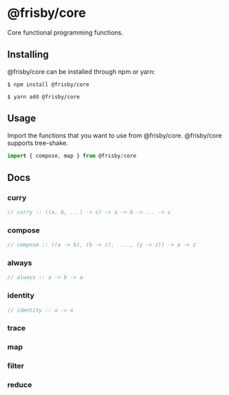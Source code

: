 # @frisby/core

Core functional programming functions.

## Installing

@frisby/core can be installed through npm or yarn:

```
$ npm install @frisby/core
```

```
$ yarn add @frisby/core
```

## Usage

Import the functions that you want to use from @frisby/core.
@frisby/core supports tree-shake.

```javascript
import { compose, map } from @frisby/core
```

## Docs

### curry

```javascript
// curry :: ((a, b, ...) -> c) -> a -> b -> ... -> c
```

### compose

```javascript
// compose :: ((a -> b), (b -> c),  ..., (y -> z)) -> a -> z
```

### always

```javascript
// always :: a -> b -> a
```

### identity

```javascript
// identity :: x -> x
```

### trace

### map

### filter

### reduce
